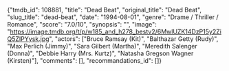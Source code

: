 {"tmdb_id": 108881, "title": "Dead Beat", "original_title": "Dead Beat", "slug_title": "dead-beat", "date": "1994-08-01", "genre": "Drame / Thriller / Romance", "score": "7.0/10", "synopsis": "", "image": "https://image.tmdb.org/t/p/w185_and_h278_bestv2/6MwlUZK14DzP15y2ZiQ5ZIPYysk.jpg", "actors": ["Bruce Ramsay (Kit)", "Balthazar Getty (Rudy)", "Max Perlich (Jimmy)", "Sara Gilbert (Martha)", "Meredith Salenger (Donna)", "Debbie Harry (Mrs. Kurtz)", "Natasha Gregson Wagner (Kirsten)"], "comments": [], "recommandations_id": []}